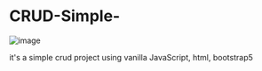 # CRUD-Simple-
![image](https://github.com/salmaayad0/CRUD-Simple-/assets/117774174/5137c887-3131-43fc-a292-b49e172b2b8c)

it's a simple crud project using vanilla JavaScript, html, bootstrap5 

